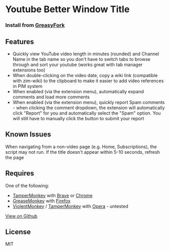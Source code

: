Youtube Better Window Title
=============================

### Install from [GreasyFork](https://greasyfork.org/en/scripts/450646-youtube-better-window-title)

Features
--------
- Quickly view YouTube video length in minutes (rounded) and Channel Name in the tab name so you don't have to switch tabs to browse through and sort your youtube (works great with tab manager extensions too)
- When double-clicking on the video date, copy a wiki link (compatible with zim-wiki) to the clipboard to make it easier to add video references in PIM system
- When enabled (via the extension menu), automatically expand comments and load more comments
- When enabled (via the extension menu), quickly report Spam comments - when clicking the comment dropdown, the extension will automatically click "Report" for you and automatically select the "Spam" option. You will still have to manually click the button to submit your report


Known Issues
------------
When navigating from a non-video page (e.g. Home, Subscriptions), the script may not run. If the title doesn't appear within 5-10 seconds, refresh the page


Requires
--------
One of the following:
- [TamperMonkey](https://chrome.google.com/webstore/detail/tampermonkey/dhdgffkkebhmkfjojejmpbldmpobfkfo?hl=en) with [Brave](https://brave.com/) or [Chrome](https://www.google.com/chrome/browser/)
- [GreaseMonkey](https://addons.mozilla.org/en-US/firefox/addon/greasemonkey/) with [Firefox](https://www.mozilla.org/firefox)
- [ViolentMonkey](https://addons.opera.com/en/extensions/details/violent-monkey/) / [TamperMonkey](https://addons.opera.com/en/extensions/details/tampermonkey-beta/?display=en) with [Opera](http://www.opera.com/) - untested


[View on Github](https://github.com/borisjoffe/YouTube-Better-Window-Title)

License
-------
MIT

